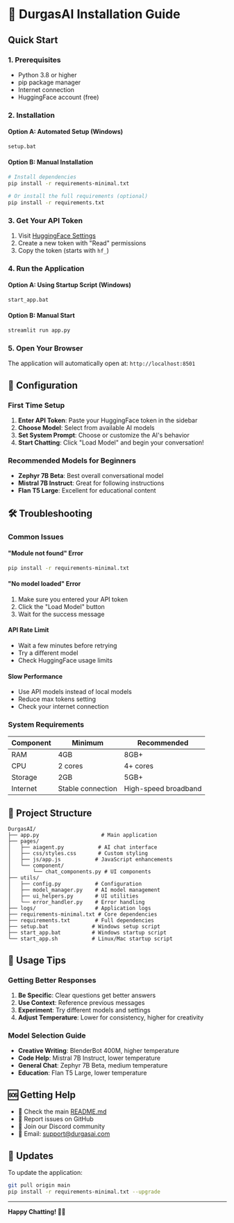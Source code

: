 # 🚀 DurgasAI Installation Guide

## Quick Start

### 1. Prerequisites

- Python 3.8 or higher
- pip package manager
- Internet connection
- HuggingFace account (free)

### 2. Installation

#### Option A: Automated Setup (Windows)

```bash
setup.bat
```

#### Option B: Manual Installation

```bash
# Install dependencies
pip install -r requirements-minimal.txt

# Or install the full requirements (optional)
pip install -r requirements.txt
```

### 3. Get Your API Token

1. Visit [HuggingFace Settings](https://huggingface.co/settings/tokens)
2. Create a new token with "Read" permissions
3. Copy the token (starts with `hf_`)

### 4. Run the Application

#### Option A: Using Startup Script (Windows)

```bash
start_app.bat
```

#### Option B: Manual Start

```bash
streamlit run app.py
```

### 5. Open Your Browser

The application will automatically open at: `http://localhost:8501`

## 🔧 Configuration

### First Time Setup

1. **Enter API Token**: Paste your HuggingFace token in the sidebar
2. **Choose Model**: Select from available AI models
3. **Set System Prompt**: Choose or customize the AI's behavior
4. **Start Chatting**: Click "Load Model" and begin your conversation!

### Recommended Models for Beginners

- **Zephyr 7B Beta**: Best overall conversational model
- **Mistral 7B Instruct**: Great for following instructions
- **Flan T5 Large**: Excellent for educational content

## 🛠️ Troubleshooting

### Common Issues

#### "Module not found" Error

```bash
pip install -r requirements-minimal.txt
```

#### "No model loaded" Error

1. Make sure you entered your API token
2. Click the "Load Model" button
3. Wait for the success message

#### API Rate Limit

- Wait a few minutes before retrying
- Try a different model
- Check HuggingFace usage limits

#### Slow Performance

- Use API models instead of local models
- Reduce max tokens setting
- Check your internet connection

### System Requirements

| Component | Minimum | Recommended |
|-----------|---------|-------------|
| RAM | 4GB | 8GB+ |
| CPU | 2 cores | 4+ cores |
| Storage | 2GB | 5GB+ |
| Internet | Stable connection | High-speed broadband |

## 📁 Project Structure

```
DurgasAI/
├── app.py                    # Main application
├── pages/
│   ├── aiagent.py           # AI chat interface
│   ├── css/styles.css       # Custom styling
│   ├── js/app.js           # JavaScript enhancements
│   └── component/
│       └── chat_components.py # UI components
├── utils/
│   ├── config.py           # Configuration
│   ├── model_manager.py    # AI model management
│   ├── ui_helpers.py       # UI utilities
│   └── error_handler.py    # Error handling
├── logs/                   # Application logs
├── requirements-minimal.txt # Core dependencies
├── requirements.txt        # Full dependencies
├── setup.bat              # Windows setup script
├── start_app.bat          # Windows startup script
└── start_app.sh           # Linux/Mac startup script
```

## 🎯 Usage Tips

### Getting Better Responses

1. **Be Specific**: Clear questions get better answers
2. **Use Context**: Reference previous messages
3. **Experiment**: Try different models and settings
4. **Adjust Temperature**: Lower for consistency, higher for creativity

### Model Selection Guide

- **Creative Writing**: BlenderBot 400M, higher temperature
- **Code Help**: Mistral 7B Instruct, lower temperature
- **General Chat**: Zephyr 7B Beta, medium temperature
- **Education**: Flan T5 Large, lower temperature

## 🆘 Getting Help

- 📖 Check the main [README.md](README.md)
- 🐛 Report issues on GitHub
- 💬 Join our Discord community
- 📧 Email: support@durgasai.com

## 🔄 Updates

To update the application:
```bash
git pull origin main
pip install -r requirements-minimal.txt --upgrade
```

---

**Happy Chatting! 🤖✨**
